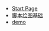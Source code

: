 - [Start Page](README.md)  
- [脚本绘图基础](base.md)  
- [demo](demo.md)  

<!-- <hr style="border: none;border-bottom: 1px solid #eee;margin:-6px 15px">
- <a href="#/en/README" style="color:navy;opacity: 0.75;">English Version</a> -->